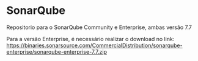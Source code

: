 # SonarQube
Repositorio para o SonarQube Community e Enterprise, ambas versão 7.7

Para a versão Enterprise, é necessário realizar o download no link:
https://binaries.sonarsource.com/CommercialDistribution/sonarqube-enterprise/sonarqube-enterprise-7.7.zip
